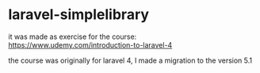 # laravel-simplelibrary

it was made as exercise for the course: https://www.udemy.com/introduction-to-laravel-4

the course was originally for laravel 4, I made a migration to the version 5.1
